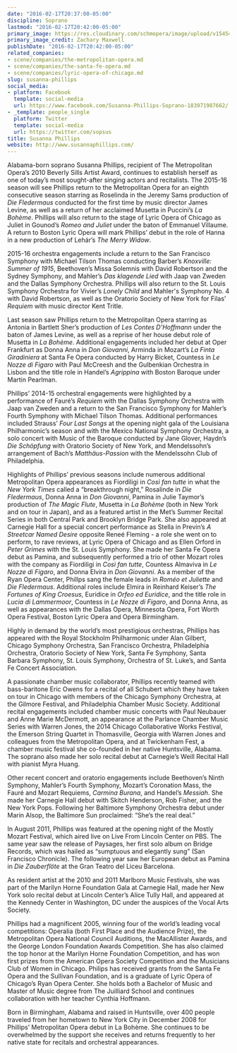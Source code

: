 ```yaml
---
date: "2016-02-17T20:37:00-05:00"
discipline: Soprano
lastmod: "2016-02-17T20:42:00-05:00"
primary_image: https://res.cloudinary.com/schmopera/image/upload/v1545409169/media/webhook-uploads/1455759734443/Susanna_Phillips_headshot_2013_credit_Zachary_Maxwell_StertzSquare.jpg.jpg
primary_image_credit: Zachary Maxwell
publishDate: "2016-02-17T20:42:00-05:00"
related_companies:
- scene/companies/the-metropolitan-opera.md
- scene/companies/the-santa-fe-opera.md
- scene/companies/lyric-opera-of-chicago.md
slug: susanna-phillips
social_media:
- platform: Facebook
  template: social-media
  url: https://www.facebook.com/Susanna-Phillips-Soprano-183971987662/
- _template: people_single
  platform: Twitter
  template: social-media
  url: https://twitter.com/sopsus
title: Susanna Phillips
website: http://www.susannaphillips.com/
---
```


Alabama-born soprano Susanna Phillips, recipient of The Metropolitan Opera’s 2010 Beverly Sills Artist Award, continues to establish herself as one of today’s most sought-after singing actors and recitalists. The 2015-16 season will see Phillips return to the Metropolitan Opera for an eighth consecutive season starring as Roselinda in the Jeremy Sams production of *Die Fledermaus* conducted for the first time by music director James Levine, as well as a return of her acclaimed Musetta in Puccini’s *La Bohème*. Phillips will also return to the stage of Lyric Opera of Chicago as Juliet in Gounod’s *Romeo and Juliet* under the baton of Emmanuel Villaume. A return to Boston Lyric Opera will mark Phillips’ debut in the role of Hanna in a new production of Lehár’s *The Merry Widow*.

2015-16 orchestra engagements include a return to the San Francisco Symphony with Michael Tilson Thomas conducting Barber’s *Knoxville: Summer of 1915*, Beethoven’s Missa Solemnis with David Robertson and the Sydney Symphony, and Mahler’s *Das klagende Lied* with Jaap van Zweden and the Dallas Symphony Orchestra. Phillips will also return to the St. Louis Symphony Orchestra for Vivier’s *Lonely Child* and Mahler's Symphony No. 4 with David Robertson, as well as the Oratorio Society of New York for Filas’ *Requiem* with music director Kent Tritle.

Last season saw Phillips return to the Metropolitan Opera starring as Antonia in Bartlett Sher’s production of *Les Contes D’Hoffmann* under the baton of James Levine, as well as a reprise of her house debut role of Musetta in *La Bohème*. Additional engagements included her debut at Oper Frankfurt as Donna Anna in *Don Giovanni*, Arminda in Mozart’s *La Finta Giradiniera* at Santa Fe Opera conducted by Harry Bicket, Countess in *Le Nozze di Figaro* with Paul McCreesh and the Gulbenkian Orchestra in Lisbon and the title role in Handel’s *Agrippina* with Boston Baroque under Martin Pearlman.

Phillips’ 2014-15 orchestral engagements were highlighted by a performance of Fauré’s *Requiem* with the Dallas Symphony Orchestra with Jaap van Zweden and a return to the San Francisco Symphony for Mahler’s Fourth Symphony with Michael Tilson Thomas. Additional performances included Strauss’ *Four Last Songs* at the opening night gala of the Louisiana Philharmonic’s season and with the Mexico National Symphony Orchestra, a solo concert with Music of the Baroque conducted by Jane Glover, Haydn’s *Die Schöpfung* with Oratorio Society of New York, and Mendelssohn’s arrangement of Bach’s *Matthäus-Passion* with the Mendelssohn Club of Philadelphia.

Highlights of Phillips’ previous seasons include numerous additional Metropolitan Opera appearances as Fiordiligi in *Così fan tutte* in what the *New York Times* called a “breakthrough night,” Rosalinde in *Die Fledermaus*, Donna Anna in *Don Giovanni*, Pamina in Julie Taymor’s production of *The Magic Flute*, Musetta in *La Bohème* (both in New York and on tour in Japan), and as a featured artist in the Met’s Summer Recital Series in both Central Park and Brooklyn Bridge Park. She also appeared at Carnegie Hall for a special concert performance as Stella in Previn’s *A Streetcar Named Desire* opposite Reneé Fleming - a role she went on to perform, to rave reviews, at Lyric Opera of Chicago and as Ellen Orford in *Peter Grimes* with the St. Louis Symphony. She made her Santa Fe Opera debut as Pamina, and subsequently performed a trio of other Mozart roles with the company as Fiordiligi in *Così fan tutte*, Countess Almaviva in *Le Nozze di Figaro*, and Donna Elvira in *Don Giovanni*. As a member of the Ryan Opera Center, Phillps sang the female leads in *Roméo et Juliette* and *Die Fledermaus*. Additional roles include Elmira in Reinhard Keiser’s *The Fortunes of King Croesus*, Euridice in *Orfeo ed Euridice*, and the title role in *Lucia di Lammermoor*, Countess in *Le Nozze di Figaro*, and Donna Anna, as well as appearances with the Dallas Opera, Minnesota Opera, Fort Worth Opera Festival, Boston Lyric Opera and Opera Birmingham.

Highly in demand by the world’s most prestigious orchestras, Phillips has appeared with the Royal Stockholm Philharmonic under Alan Gilbert, Chicago Symphony Orchestra, San Francisco Orchestra, Philadelphia Orchestra, Oratorio Society of New York, Santa Fe Symphony, Santa Barbara Symphony, St. Louis Symphony, Orchestra of St. Luke’s, and Santa Fe Concert Association.

A passionate chamber music collaborator, Phillips recently teamed with bass-baritone Eric Owens for a recital of all Schubert which they have taken on tour in Chicago with members of the Chicago Symphony Orchestra, at the Gilmore Festival, and Philadelphia Chamber Music Society. Additional recital engagements included chamber music concerts with Paul Neubauer and Anne Marie McDermott, an appearance at the Parlance Chamber Music Series with Warren Jones, the 2014 Chicago Collaborative Works Festival, the Emerson String Quartet in Thomasville, Georgia with Warren Jones and colleagues from the Metropolitan Opera, and at Twickenham Fest, a chamber music festival she co-founded in her native Huntsville, Alabama. The soprano also made her solo recital debut at Carnegie’s Weill Recital Hall with pianist Myra Huang.

Other recent concert and oratorio engagements include Beethoven’s Ninth Symphony, Mahler’s Fourth Symphony, Mozart’s Coronation Mass, the Fauré and Mozart Requiems, *Carmina Burana*, and Handel’s *Messiah*. She made her Carnegie Hall debut with Skitch Henderson, Rob Fisher, and the New York Pops. Following her Baltimore Symphony Orchestra debut under Marin Alsop, the Baltimore Sun proclaimed: “She’s the real deal.”

In August 2011, Phillips was featured at the opening night of the Mostly Mozart Festival, which aired live on Live From Lincoln Center on PBS. The same year saw the release of Paysages, her first solo album on Bridge Records, which was hailed as “sumptuous and elegantly sung” (San Francisco Chronicle). The following year saw her European debut as Pamina in *Die Zauberflöte* at the Gran Teatro del Liceu Barcelona.

As resident artist at the 2010 and 2011 Marlboro Music Festivals, she was part of the Marilyn Horne Foundation Gala at Carnegie Hall, made her New York solo recital debut at Lincoln Center’s Alice Tully Hall, and appeared at the Kennedy Center in Washington, DC under the auspices of the Vocal Arts Society.

Phillips had a magnificent 2005, winning four of the world’s leading vocal competitions: Operalia (both First Place and the Audience Prize), the Metropolitan Opera National Council Auditions, the MacAllister Awards, and the George London Foundation Awards Competition. She has also claimed the top honor at the Marilyn Horne Foundation Competition, and has won first prizes from the American Opera Society Competition and the Musicians Club of Women in Chicago.  Philips has received grants from the Santa Fe Opera and the Sullivan Foundation, and is a graduate of Lyric Opera of Chicago’s Ryan Opera Center. She holds both a Bachelor of Music and Master of Music degree from The Juilliard School and continues collaboration with her teacher Cynthia Hoffmann.

Born in Birmingham, Alabama and raised in Huntsville, over 400 people traveled from her hometown to New York City in December 2008 for Phillips’ Metropolitan Opera debut in La Bohème. She continues to be overwhelmed by the support she receives and returns frequently to her native state for recitals and orchestral appearances.
